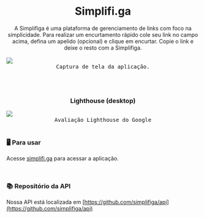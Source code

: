 <div align="center">
  <center><h1>Simplifi.ga</h1></center>
</div>

<div align="center">
  <center>A Simplifiga é uma plataforma de gerenciamento de links com foco na simplicidade. Para realizar um encurtamento rápido cole seu link no campo acima, defina um apelido (opcional) e clique em encurtar. Copie o link e deixe o resto com a Simplifiga.</center>
</div>

<br>

<kbd align="center">
<img src="https://user-images.githubusercontent.com/71078903/138095318-7af06f73-f227-413e-a563-1a7b5bb815d0.png">
 <center>Captura de tela da aplicação.</center>
</kbd>

<br><br>

<div align="center">
  <center><h3>Lighthouse (desktop)</h3></center>
</div>

<kbd align="center">
<img src="https://user-images.githubusercontent.com/71078903/138092973-1d5560fc-9da6-487b-91f2-46ea8299d0c6.png">
  <center>Avaliação Lighthouse do Google</center>
</kbd>
 
<br>

<h3>🖥️ Para usar</h3>

 Acesse [simplifi.ga](https://simplifi.ga/) para acessar a aplicação.

<br>

<h3>📚 Repositório da API</h3>

Nossa API está localizada em [https://github.com/simplifiga/api](https://github.com/simplifiga/api)

